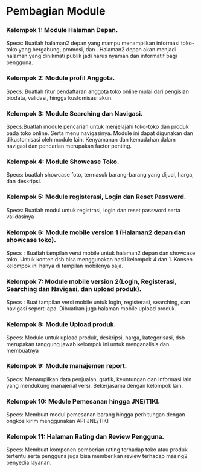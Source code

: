 # Pembagian Module

### Kelompok 1: Module Halaman Depan.

Specs: Buatlah halaman2 depan yang mampu menampilkan informasi toko-toko yang bergabung, promosi, dan . Halaman2 depan akan menjadi halaman yang dinikmati publik jadi harus  nyaman dan informatif bagi pengguna.

### Kelompok 2: Module profil Anggota.

Specs: Buatlah fitur pendaftaran anggota toko online mulai dari pengisian biodata, validasi, hingga kustomisasi akun.

### Kelompok 3: Module  Searching dan Navigasi.

Specs:Buatlah module pencarian untuk menjelajahi toko-toko dan produk pada toko online. Serta menu navigasinya. Module ini dapat digunakan dan dikustomisasi oleh module lain. Kenyamanan dan kemudahan dalam navigasi dan pencarian merupakan factor penting.

### Kelompok 4: Module Showcase Toko.

Specs: buatlah showcase foto, termasuk barang-barang yang dijual, harga, dan deskripsi.

### Kelompok 5: Module registerasi, Login dan Reset Password.

Specs: Buatlah modul untuk registrasi, login dan reset password serta validasinya

### Kelompok 6: Module mobile version 1 (Halaman2 depan dan showcase toko).

Specs : Buatlah tampilan versi mobile untuk halaman2 depan dan showcase toko. Untuk konten dsb bisa menggunakan hasil kelompok 4 dan 1. Konsen kelompok ini hanya di tampilan mobilenya saja.

### Kelompok 7: Module mobile version 2(Login, Registerasi, Searching dan Navigasi, dan upload produk).

Specs : Buat tampilan versi mobile untuk login, registerasi, searching, dan navigasi seperti apa. Dibuatkan juga halaman mobile upload produk.

### Kelompok 8: Module Upload produk.

Specs: Module untuk upload produk, deskripsi, harga, kategorisasi, dsb merupakan tanggung jawab kelompok ini untuk menganalisis dan membuatnya

### Kelompok 9: Module manajemen report.

Specs: Menampilkan data penjualan, grafik, keuntungan dan informasi lain yang mendukung manajerial versi. Bekerjasama dengan kelompok lain.

### Kelompok 10: Module Pemesanan hingga JNE/TIKI.

Specs: Membuat modul pemesanan barang hingga perhitungan dengan ongkos kirim menggunakan API JNE/TIKI

### Kelompok 11: Halaman Rating dan Review Pengguna.

Specs: Membuat komponen pemberian rating terhadap toko atau produk tertentu serta pengguna juga bisa memberikan review terhadap masing2 penyedia layanan.